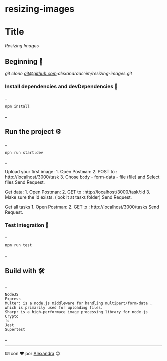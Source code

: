 # resizing-images

# Title

_Resizing Images_

## Beginning 🚀

_git clone git@github.com:alexandraachim/resizing-images.git_


### Install dependencies and devDependencies 🔧

_

    npm install

_

## Run the project ⚙️

_

    npn run start:dev
_

Upload your first image:
    1. Open Postman:
    2. POST to : http://localhost/3000/task
    3. Chose body - form-data - file (file) and Select files
    Send Request.

Get data:
    1. Open Postman:
    2. GET to : http://localhost/3000/task/:id
    3. Make sure the id exists. (look it at tasks folder)
    Send Request.

Get all tasks
    1. Open Postman:
    2. GET to : http://localhost/3000/tasks
    Send Request.


### Test integration 🔩

_

    npm run test
_




## Build with 🛠️

_

    NodeJS
    Express
    Multer: is a node.js middleware for handling multipart/form-data , which is primarily used for uploading files.
    Sharp: is a high-performace image processing library for node.js
    Crypto
    fs
    Jest
    Supertest
_


---
⌨️ con ❤️ por [Alexandra](https://github.com/alexandraachim) 😊
